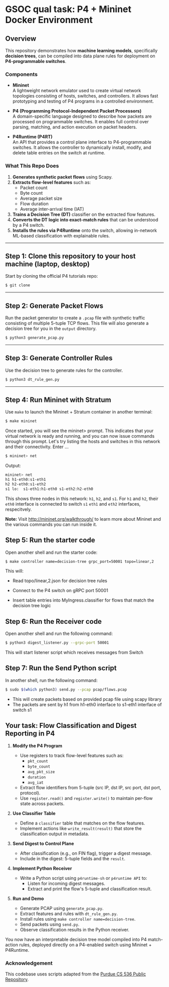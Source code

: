 # GSOC qual task: P4 + Mininet Docker Environment

## Overview

This repository demonstrates how **machine learning models**, specifically **decision trees**, can be compiled into data plane rules for deployment on **P4-programmable switches**.

### Components

- **Mininet**  
  A lightweight network emulator used to create virtual network topologies consisting of hosts, switches, and controllers. It allows fast prototyping and testing of P4 programs in a controlled environment.

- **P4 (Programming Protocol-Independent Packet Processors)**  
  A domain-specific language designed to describe how packets are processed on programmable switches. It enables full control over parsing, matching, and action execution on packet headers.

- **P4Runtime (P4RT)**  
  An API that provides a control plane interface to P4-programmable switches. It allows the controller to dynamically install, modify, and delete table entries on the switch at runtime.

### What This Repo Does

1. **Generates synthetic packet flows** using Scapy.
2. **Extracts flow-level features** such as:
   - Packet count  
   - Byte count  
   - Average packet size  
   - Flow duration  
   - Average inter-arrival time (IAT)
3. **Trains a Decision Tree (DT)** classifier on the extracted flow features.
4. **Converts the DT logic into exact-match rules** that can be understood by a P4 switch.
5. **Installs the rules via P4Runtime** onto the switch, allowing in-network ML-based classification with explainable rules.
---

## Step 1: Clone this repository to your host machine (laptop, desktop)

Start by cloning the official P4 tutorials repo:
```bash
$ git clone 
```
---

## Step 2: Generate Packet Flows
Run the packet generator to create a `.pcap` file with synthetic traffic consisting of multiple 5-tuple TCP flows. This file will also generate a decision tree for you in the `output` directory.

```bash
$ python3 generate_pcap.py
```
---
## Step 3: Generate Controller Rules
Use the decision tree to generate rules for the controller. 

```bash
$ python3 dt_rule_gen.py
```
---

## Step 4: Run Mininet with Stratum
Use `make` to launch the Mininet + Stratum container in another terminal:
```bash
$ make mininet
```
Once started, you will see the mininet> prompt. This indicates that your virtual network is ready and running, and you can now issue commands through this prompt.
Let's try listing the hosts and switches in this network and their connectivity. Enter ...
```bash
$ mininet> net
```
Output:
```bash
mininet> net
h1 h1-eth0:s1-eth1
h2 h2-eth0:s1-eth2
s1 lo:  s1-eth1:h1-eth0 s1-eth2:h2-eth0
```

This shows three nodes in this network: `h1`, `h2`, and `s1`. For `h1` and `h2`, their `eth0` interface is connected to switch `s1` `eth1` and `eth2` interfaces, respecitvely.

**Note:** Visit http://mininet.org/walkthrough/ to learn more about Mininet and the various commands you can run inside it.


## Step 5: Run the starter code
Open another shell and run the starter code:
```bash
$ make controller name=decision-tree grpc_port=50001 topo=linear,2
```
This will:
- Read topo/linear,2.json for decision tree rules

- Connect to the P4 switch on gRPC port 50001

- Insert table entries into MyIngress.classifier for flows that match the decision tree logic

## Step 6: Run the Receiver code
Open another shell and run the following command:
```bash
$ python3 digest_listener.py --grpc-port 50001
```
This will start listener script which receives messages from Switch

## Step 7: Run the Send Python script
In another shell, run the following command:
```bash
$ sudo $(which python3) send.py --pcap pcap/flows.pcap
```
- This will create packets based on provided pcap file using scapy library
- The packets are sent by h1 from h1-eth0 interface to s1-eth1 interface of switch s1

## Your task: Flow Classification and Digest Reporting in P4

1. **Modify the P4 Program**
   - Use registers to track flow-level features such as:
     - `pkt_count`
     - `byte_count`
     - `avg_pkt_size`
     - `duration`
     - `avg_iat`
   - Extract flow identifiers from 5-tuple (src IP, dst IP, src port, dst port, protocol).
   - Use `register.read()` and `register.write()` to maintain per-flow state across packets.

2. **Use Classifier Table**
   - Define a `classifier` table that matches on the flow features.
   - Implement actions like `write_result(result)` that store the classification output in metadata.

3. **Send Digest to Control Plane**
   - After classification (e.g., on FIN flag), trigger a digest message.
   - Include in the digest: 5-tuple fields and the `result`.

4. **Implement Python Receiver**
   - Write a Python script using `p4runtime-sh` or `p4runtime API` to:
     - Listen for incoming digest messages.
     - Extract and print the flow's 5-tuple and classification result.

5. **Run and Demo**
   - Generate PCAP using `generate_pcap.py`.
   - Extract features and rules with `dt_rule_gen.py`.
   - Install rules using `make controller name=decision-tree`.
   - Send packets using `send.py`.
   - Observe classification results in the Python receiver.



You now have an interpretable decision tree model compiled into P4 match-action rules,
deployed directly on a P4-enabled switch using Mininet + P4Runtime.

### Acknowledgement

This codebase uses scripts adapted from the [Purdue CS 536 Public Repository](https://gitlab.com/purdue-cs536/fall-2024/public). 
